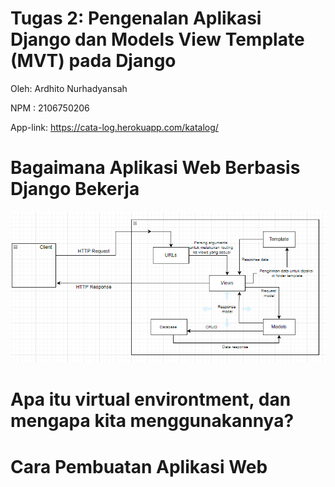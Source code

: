 # Tugas 2: Pengenalan Aplikasi Django dan Models View Template (MVT) pada Django

Oleh: Ardhito Nurhadyansah

NPM : 2106750206

App-link: https://cata-log.herokuapp.com/katalog/

# Bagaimana Aplikasi Web Berbasis Django Bekerja
![Image](https://raw.githubusercontent.com/ArdhitoN/Django-2/main/katalog/HowDjangoWorks.png)


# Apa itu virtual environtment, dan mengapa kita menggunakannya?

# Cara Pembuatan Aplikasi Web
